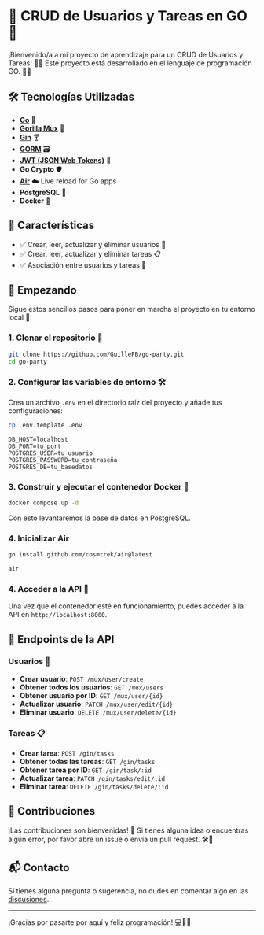 # 🚀 CRUD de Usuarios y Tareas en GO 🎉

¡Bienvenido/a a mi proyecto de aprendizaje para un CRUD de Usuarios y Tareas! 🤩✨ Este proyecto está desarrollado en el lenguaje de programación GO. 🐹🚀

## 🛠️ Tecnologías Utilizadas

- [**Go**](https://go.dev/doc/install) 🐹
- [**Gorilla Mux**](https://github.com/gorilla/mux) 🦍 
- [**Gin**](https://gin-gonic.com/docs/) 🍸
- [**GORM**](https://gorm.io/docs/) 🗃️
- [**JWT (JSON Web Tokens)**](https://golang-jwt.github.io/jwt/#supported-go-versions) 🔐
- **Go Crypto** 🛡️
- [**Air**](https://github.com/cosmtrek/air) ☁️ Live reload for Go apps
- **PostgreSQL** 🐘
- **Docker** 🐳

## 🌟 Características

- ✅ Crear, leer, actualizar y eliminar usuarios 👤
- ✅ Crear, leer, actualizar y eliminar tareas 📋
- ✅ Asociación entre usuarios y tareas 🔗

## 🚀 Empezando

Sigue estos sencillos pasos para poner en marcha el proyecto en tu entorno local 🏡:

### 1. Clonar el repositorio 📂

```bash
git clone https://github.com/GuilleFB/go-party.git
cd go-party
```

### 2. Configurar las variables de entorno 🛠️

Crea un archivo `.env` en el directorio raíz del proyecto y añade tus configuraciones:

```bash
cp .env.template .env
```

```env
DB_HOST=localhost
DB_PORT=tu_port
POSTGRES_USER=tu_usuario
POSTGRES_PASSWORD=tu_contraseña
POSTGRES_DB=tu_basedatos
```

### 3. Construir y ejecutar el contenedor Docker 🐳

```bash
docker compose up -d
```
Con esto levantaremos la base de datos en PostgreSQL.

### 4. Inicializar Air

```bash
go install github.com/cosmtrek/air@latest
```
```bash
air
```

### 4. Acceder a la API 🚀

Una vez que el contenedor esté en funcionamiento, puedes acceder a la API en `http://localhost:8000`.

## 🧩 Endpoints de la API

### Usuarios 👤

- **Crear usuario**: `POST /mux/user/create`
- **Obtener todos los usuarios**: `GET /mux/users`
- **Obtener usuario por ID**: `GET /mux/user/{id}`
- **Actualizar usuario**: `PATCH /mux/user/edit/{id}`
- **Eliminar usuario**: `DELETE /mux/user/delete/{id}`

### Tareas 📋

- **Crear tarea**: `POST /gin/tasks`
- **Obtener todas las tareas**: `GET /gin/tasks`
- **Obtener tarea por ID**: `GET /gin/task/:id`
- **Actualizar tarea**: `PATCH /gin/tasks/edit/:id`
- **Eliminar tarea**: `DELETE /gin/tasks/delete/:id`


## 🤝 Contribuciones

¡Las contribuciones son bienvenidas! 🙌 Si tienes alguna idea o encuentras algún error, por favor abre un issue o envía un pull request. 🛠️🔧

## 📬 Contacto

Si tienes alguna pregunta o sugerencia, no dudes en comentar algo en las [discusiones](https://github.com/GuilleFB/go-party/discussions).

---

¡Gracias por pasarte por aquí y feliz programación! 💻🎉🚀
